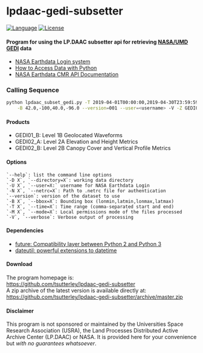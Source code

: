 lpdaac-gedi-subsetter
=====================

[![Language](https://img.shields.io/badge/python-v3.7-green.svg)](https://www.python.org/)
[![License](https://img.shields.io/badge/license-MIT-green.svg)](https://github.com/tsutterley/lpdaac-gedi-subsetter/blob/master/LICENSE)

#### Program for using the LP.DAAC subsetter api for retrieving [NASA/UMD GEDI](https://gedi.umd.edu/) data

- [NASA Earthdata Login system](https://urs.earthdata.nasa.gov)  
- [How to Access Data with Python](https://wiki.earthdata.nasa.gov/display/EL/How+To+Access+Data+With+Python)  
- [NASA Earthdata CMR API Documentation](https://cmr.earthdata.nasa.gov/search/site/docs/search/api.html)  

### Calling Sequence
```bash
python lpdaac_subset_gedi.py -T 2019-04-01T00:00:00,2019-04-30T23:59:59 \
	-B 42.0,-100,40.0,-96.0 --version=001 --user=<username> -V -Z GEDI02_A
```

#### Products
- GEDI01_B: Level 1B Geolocated Waveforms
- GEDI02_A: Level 2A Elevation and Height Metrics
- GEDI02_B: Level 2B Canopy Cover and Vertical Profile Metrics

#### Options
	`--help`: list the command line options  
	`-D X`, `--directory=X`: working data directory  
	`-U X`, `--user=X:` username for NASA Earthdata Login  
    `-N X`, `--netrc=X`: Path to .netrc file for authentication  
	`--version`: version of the dataset to use  
	`-B X`, `--bbox=X`: Bounding box (lonmin,latmin,lonmax,latmax)  
	`-T X`, `--time=X`: Time range (comma-separated start and end)  
	`-M X`, `--mode=X`: Local permissions mode of the files processed  
	`-V`, `--verbose`: Verbose output of processing  

#### Dependencies
- [future: Compatibility layer between Python 2 and Python 3](http://python-future.org/)  
- [dateutil: powerful extensions to datetime](https://dateutil.readthedocs.io/en/stable/)

#### Download
The program homepage is:   
https://github.com/tsutterley/lpdaac-gedi-subsetter    
A zip archive of the latest version is available directly at:    
https://github.com/tsutterley/lpdaac-gedi-subsetter/archive/master.zip  

#### Disclaimer  
This program is not sponsored or maintained by the Universities Space Research Association (USRA), the Land Processes Distributed Active Archive Center (LP.DAAC) or NASA.  It is provided here for your convenience but _with no guarantees whatsoever_.
